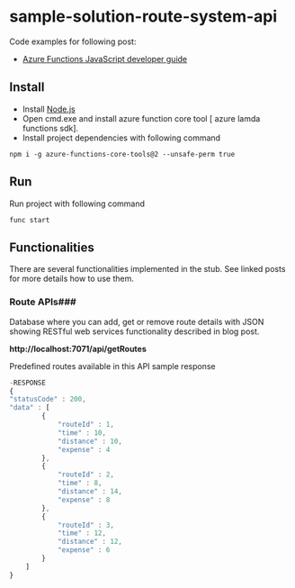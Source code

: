 # sample-solution-route-system-api #

Code examples for following post:

* <a href="https://docs.microsoft.com/en-us/azure/azure-functions/functions-reference-node?tabs=v2">Azure Functions JavaScript developer guide</a>

## Install ##
* Install <a href="https://nodejs.org/en/download/" target="_blank">Node.js</a>
* Open cmd.exe and install azure function core tool [ azure lamda functions sdk].
* Install project dependencies with following command

`npm i -g azure-functions-core-tools@2 --unsafe-perm true`

## Run ##
Run project with following command

`func start`

## Functionalities ##

There are several functionalities implemented in the stub. See linked posts for more details how to use them.

### Route APIs###

Database where you can add, get or remove route details with JSON showing RESTful web services functionality described in blog post.

**http://localhost:7071/api/getRoutes** 

Predefined routes available in this API
sample response 

````javascript
-RESPONSE
{
"statusCode" : 200,
"data" : [
        {
            "routeId" : 1,
            "time" : 10,
            "distance" : 10,
            "expense" : 4
        },
        {
            "routeId" : 2,
            "time" : 8,
            "distance" : 14,
            "expense" : 8
        },
        {
            "routeId" : 3,
            "time" : 12,
            "distance" : 12,
            "expense" : 6
        }
    ]
}
````

